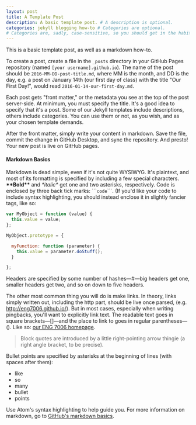 ```yaml
---
layout: post
title: A Template Post
description: A basic template post. # A description is optional.
categories: jekyll blogging how-to # Categories are optional.
# Categories are, sadly, case-sensitive, so you should get in the habit of only using lowercase tags.
---
```

This is a basic template post, as well as a markdown how-to.

To create a post, create a file in the ```_posts``` directory in your GitHub Pages repository (named ```[your username].github.io```). The name of the post should be ```2016-MM-DD-post-title.md```, where MM is the month, and DD is the day, e.g. a post on January 14th (our first day of class) with the title "Our First Day!", would read ```2016-01-14-our-first-day.md```.

Each post gets "front matter," or the metadata you see at the top of the post server-side. At minimum, you must specify the title. It's a good idea to specify that it's a post. Some of our Jekyll templates include descriptions, others include categories. You can use them or not, as you wish, and as your chosen template demands.

After the front matter, simply write your content in markdown. Save the file, commit the change in GitHub Desktop, and sync the repository. And presto! Your new post is live on GitHub pages.

#### Markdown Basics

Markdown is dead simple, even if it's not quite WYSIWYG. It's plaintext, and most of its formatting is specified by including a few special characters. **\*\*Bold\*\*** and *\*italic\** get one and two asterisks, respectively. Code is enclosed by three back tick marks: \`\`\````code```\`\`\`. (If you'd like your code to include syntax highlighting, you should instead enclose it in slightly fancier tags, like so:

```javascript
var MyObject = function (value) {
  this.value = value;
};

MyObject.prototype = {

  myFunction: function (parameter) {
    this.value = parameter.doStuff();
  }

};
```

Headers are specified by some number of hashes—\#—big headers get one, smaller headers get two, and so on down to five headers.

The other most common thing you will do is make links. In theory, links simply written out, including the http part, should be live once parsed, (e.g. http://eng7006.github.io/). But in most cases, especially when writing pingbacks, you'll want to explicitly link text. The readable text goes in square brackets—[]—and the place to link to goes in regular parentheses—(). Like so: [our ENG 7006 homepage](http://eng7006.github.io/).

> Block quotes are introduced by a little right-pointing arrow thingie (a right angle bracket, to be precise).

Bullet points are specified by asterisks at the beginning of lines (with spaces after them):

* like
* so
* many
* bullet
* points

Use Atom's syntax highlighting to help guide you. For more information on markdown, go to [GitHub's markdown basics](https://help.github.com/articles/markdown-basics/).
